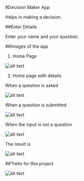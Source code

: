 #Decision Maker App

Helps in making a decision. 

##Enter Details

Enter your name and your question.

##Images of the app

1. Home Page

![alt text](https://github.com/preranah/MyFirstApp/blob/master/images/page1APP.png)

2. Home page with details

When a question is asked

![alt text](https://github.com/preranah/MyFirstApp/blob/master/images/page2APP.png)

When a question is submitted

![alt text](https://github.com/preranah/MyFirstApp/blob/master/images/page3APP.png)

When the input is not a question

![alt text](https://github.com/preranah/MyFirstApp/blob/master/images/page4APP.png)

The result is 

![alt text](https://github.com/preranah/MyFirstApp/blob/master/images/page5APP.png)

##Trello for this project

![alt text](https://github.com/preranah/MyFirstApp/blob/master/images/trello.png)


